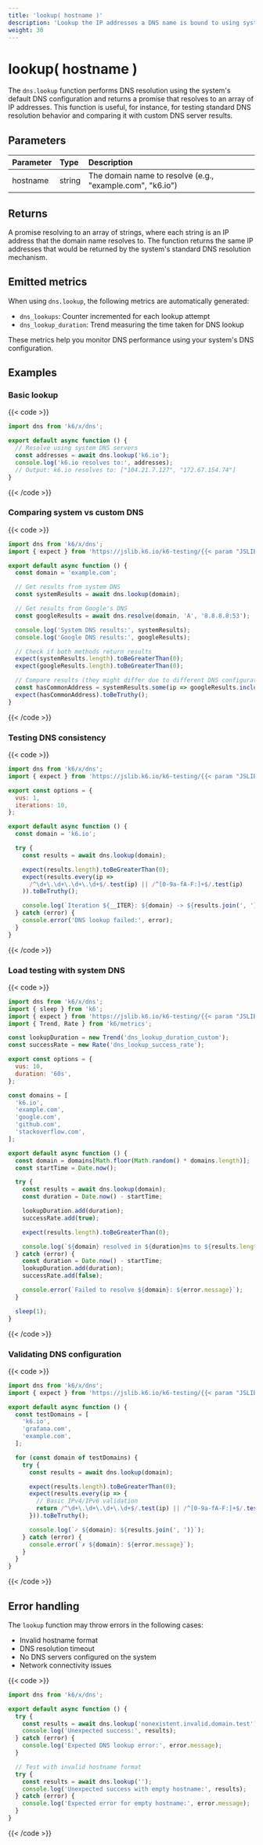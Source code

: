 ```yaml
---
title: 'lookup( hostname )'
description: 'Lookup the IP addresses a DNS name is bound to using system configured DNS servers'
weight: 30
---
```


# lookup( hostname )

The `dns.lookup` function performs DNS resolution using the system's default DNS configuration and returns a promise that resolves to an array of IP addresses. This function is useful, for instance, for testing standard DNS resolution behavior and comparing it with custom DNS server results.

## Parameters

| Parameter | Type   | Description                                                               |
| :-------- | :----- | :------------------------------------------------------------------------ |
| hostname  | string | The domain name to resolve (e.g., "example.com", "k6.io")                |

## Returns

A promise resolving to an array of strings, where each string is an IP address that the domain name resolves to. The function returns the same IP addresses that would be returned by the system's standard DNS resolution mechanism.

## Emitted metrics

When using `dns.lookup`, the following metrics are automatically generated:

- `dns_lookups`: Counter incremented for each lookup attempt
- `dns_lookup_duration`: Trend measuring the time taken for DNS lookup

These metrics help you monitor DNS performance using your system's DNS configuration.

## Examples

### Basic lookup

{{< code >}}

<!-- md-k6:skip -->

```javascript
import dns from 'k6/x/dns';

export default async function () {
  // Resolve using system DNS servers
  const addresses = await dns.lookup('k6.io');
  console.log('k6.io resolves to:', addresses);
  // Output: k6.io resolves to: ["104.21.7.127", "172.67.154.74"]
}
```

{{< /code >}}

### Comparing system vs custom DNS

{{< code >}}

<!-- md-k6:skip -->

```javascript
import dns from 'k6/x/dns';
import { expect } from 'https://jslib.k6.io/k6-testing/{{< param "JSLIB_TESTING_VERSION" >}}/index.js';

export default async function () {
  const domain = 'example.com';

  // Get results from system DNS
  const systemResults = await dns.lookup(domain);

  // Get results from Google's DNS
  const googleResults = await dns.resolve(domain, 'A', '8.8.8.8:53');

  console.log('System DNS results:', systemResults);
  console.log('Google DNS results:', googleResults);

  // Check if both methods return results
  expect(systemResults.length).toBeGreaterThan(0);
  expect(googleResults.length).toBeGreaterThan(0);

  // Compare results (they might differ due to different DNS configurations)
  const hasCommonAddress = systemResults.some(ip => googleResults.includes(ip));
  expect(hasCommonAddress).toBeTruthy();
}
```

{{< /code >}}

### Testing DNS consistency

{{< code >}}

<!-- md-k6:skip -->

```javascript
import dns from 'k6/x/dns';
import { expect } from 'https://jslib.k6.io/k6-testing/{{< param "JSLIB_TESTING_VERSION" >}}/index.js';

export const options = {
  vus: 1,
  iterations: 10,
};

export default async function () {
  const domain = 'k6.io';

  try {
    const results = await dns.lookup(domain);

    expect(results.length).toBeGreaterThan(0);
    expect(results.every(ip =>
      /^\d+\.\d+\.\d+\.\d+$/.test(ip) || /^[0-9a-fA-F:]+$/.test(ip)
    )).toBeTruthy();

    console.log(`Iteration ${__ITER}: ${domain} -> ${results.join(', ')}`);
  } catch (error) {
    console.error('DNS lookup failed:', error);
  }
}
```

{{< /code >}}

### Load testing with system DNS

{{< code >}}

<!-- md-k6:skip -->

```javascript
import dns from 'k6/x/dns';
import { sleep } from 'k6';
import { expect } from 'https://jslib.k6.io/k6-testing/{{< param "JSLIB_TESTING_VERSION" >}}/index.js';
import { Trend, Rate } from 'k6/metrics';

const lookupDuration = new Trend('dns_lookup_duration_custom');
const successRate = new Rate('dns_lookup_success_rate');

export const options = {
  vus: 10,
  duration: '60s',
};

const domains = [
  'k6.io',
  'example.com',
  'google.com',
  'github.com',
  'stackoverflow.com',
];

export default async function () {
  const domain = domains[Math.floor(Math.random() * domains.length)];
  const startTime = Date.now();

  try {
    const results = await dns.lookup(domain);
    const duration = Date.now() - startTime;

    lookupDuration.add(duration);
    successRate.add(true);

    expect(results.length).toBeGreaterThan(0);

    console.log(`${domain} resolved in ${duration}ms to ${results.length} addresses`);
  } catch (error) {
    const duration = Date.now() - startTime;
    lookupDuration.add(duration);
    successRate.add(false);

    console.error(`Failed to resolve ${domain}: ${error.message}`);
  }

  sleep(1);
}
```

{{< /code >}}

### Validating DNS configuration

{{< code >}}

<!-- md-k6:skip -->

```javascript
import dns from 'k6/x/dns';
import { expect } from 'https://jslib.k6.io/k6-testing/{{< param "JSLIB_TESTING_VERSION" >}}/index.js';

export default async function () {
  const testDomains = [
    'k6.io',
    'grafana.com',
    'example.com',
  ];

  for (const domain of testDomains) {
    try {
      const results = await dns.lookup(domain);

      expect(results.length).toBeGreaterThan(0);
      expect(results.every(ip => {
        // Basic IPv4/IPv6 validation
        return /^\d+\.\d+\.\d+\.\d+$/.test(ip) || /^[0-9a-fA-F:]+$/.test(ip);
      })).toBeTruthy();

      console.log(`✓ ${domain}: ${results.join(', ')}`);
    } catch (error) {
      console.error(`✗ ${domain}: ${error.message}`);
    }
  }
}
```

{{< /code >}}

## Error handling

The `lookup` function may throw errors in the following cases:

- Invalid hostname format
- DNS resolution timeout
- No DNS servers configured on the system
- Network connectivity issues

{{< code >}}

<!-- md-k6:skip -->

```javascript
import dns from 'k6/x/dns';

export default async function () {
  try {
    const results = await dns.lookup('nonexistent.invalid.domain.test');
    console.log('Unexpected success:', results);
  } catch (error) {
    console.log('Expected DNS lookup error:', error.message);
  }

  // Test with invalid hostname format
  try {
    const results = await dns.lookup('');
    console.log('Unexpected success with empty hostname:', results);
  } catch (error) {
    console.log('Expected error for empty hostname:', error.message);
  }
}
```

{{< /code >}}
